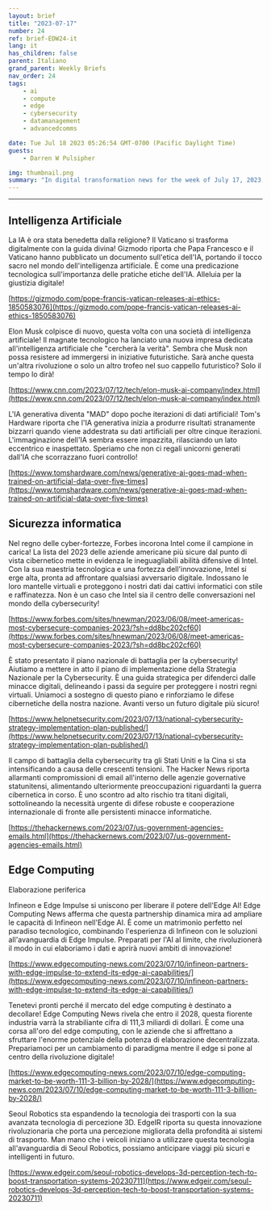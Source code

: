 ```yaml
---
layout: brief
title: "2023-07-17"
number: 24
ref: brief-EDW24-it
lang: it
has_children: false
parent: Italiano
grand_parent: Weekly Briefs
nav_order: 24
tags:
    - ai
    - compute
    - edge
    - cybersecurity
    - datamanagement
    - advancedcomms

date: Tue Jul 18 2023 05:26:54 GMT-0700 (Pacific Daylight Time)
guests:
    - Darren W Pulsipher

img: thumbnail.png
summary: "In digital transformation news for the week of July 17, 2023, Pope Francis offers guidance on AI ethics, Intel remains America&#39;s cyber fortress, and the edge computing market is set to soar!"
---
```




---

## Intelligenza Artificiale

La IA è ora stata benedetta dalla religione? Il Vaticano si trasforma digitalmente con la guida divina! Gizmodo riporta che Papa Francesco e il Vaticano hanno pubblicato un documento sull'etica dell'IA, portando il tocco sacro nel mondo dell'intelligenza artificiale. È come una predicazione tecnologica sull'importanza delle pratiche etiche dell'IA. Alleluia per la giustizia digitale!

[https://gizmodo.com/pope-francis-vatican-releases-ai-ethics-1850583076](https://gizmodo.com/pope-francis-vatican-releases-ai-ethics-1850583076)

Elon Musk colpisce di nuovo, questa volta con una società di intelligenza artificiale! Il magnate tecnologico ha lanciato una nuova impresa dedicata all'intelligenza artificiale che "cercherà la verità". Sembra che Musk non possa resistere ad immergersi in iniziative futuristiche. Sarà anche questa un'altra rivoluzione o solo un altro trofeo nel suo cappello futuristico? Solo il tempo lo dirà!

[https://www.cnn.com/2023/07/12/tech/elon-musk-ai-company/index.html](https://www.cnn.com/2023/07/12/tech/elon-musk-ai-company/index.html)

L'IA generativa diventa "MAD" dopo poche iterazioni di dati artificiali! Tom's Hardware riporta che l'IA generativa inizia a produrre risultati stranamente bizzarri quando viene addestrata su dati artificiali per oltre cinque iterazioni. L'immaginazione dell'IA sembra essere impazzita, rilasciando un lato eccentrico e inaspettato. Speriamo che non ci regali unicorni generati dall'IA che scorrazzano fuori controllo!

[https://www.tomshardware.com/news/generative-ai-goes-mad-when-trained-on-artificial-data-over-five-times](https://www.tomshardware.com/news/generative-ai-goes-mad-when-trained-on-artificial-data-over-five-times)

## Sicurezza informatica

Nel regno delle cyber-fortezze, Forbes incorona Intel come il campione in carica! La lista del 2023 delle aziende americane più sicure dal punto di vista cibernetico mette in evidenza le ineguagliabili abilità difensive di Intel. Con la sua maestria tecnologica e una fortezza dell'innovazione, Intel si erge alta, pronta ad affrontare qualsiasi avversario digitale. Indossano le loro mantelle virtuali e proteggono i nostri dati dai cattivi informatici con stile e raffinatezza. Non è un caso che Intel sia il centro delle conversazioni nel mondo della cybersecurity!

[https://www.forbes.com/sites/hnewman/2023/06/08/meet-americas-most-cybersecure-companies-2023/?sh=dd8bc202cf60](https://www.forbes.com/sites/hnewman/2023/06/08/meet-americas-most-cybersecure-companies-2023/?sh=dd8bc202cf60)

È stato presentato il piano nazionale di battaglia per la cybersecurity! Aiutiamo a mettere in atto il piano di implementazione della Strategia Nazionale per la Cybersecurity. È una guida strategica per difenderci dalle minacce digitali, delineando i passi da seguire per proteggere i nostri regni virtuali. Uniamoci a sostegno di questo piano e rinforziamo le difese cibernetiche della nostra nazione. Avanti verso un futuro digitale più sicuro!

[https://www.helpnetsecurity.com/2023/07/13/national-cybersecurity-strategy-implementation-plan-published/](https://www.helpnetsecurity.com/2023/07/13/national-cybersecurity-strategy-implementation-plan-published/)

Il campo di battaglia della cybersecurity tra gli Stati Uniti e la Cina si sta intensificando a causa delle crescenti tensioni. The Hacker News riporta allarmanti compromissioni di email all'interno delle agenzie governative statunitensi, alimentando ulteriormente preoccupazioni riguardanti la guerra cibernetica in corso. È uno scontro ad alto rischio tra titani digitali, sottolineando la necessità urgente di difese robuste e cooperazione internazionale di fronte alle persistenti minacce informatiche.

[https://thehackernews.com/2023/07/us-government-agencies-emails.html](https://thehackernews.com/2023/07/us-government-agencies-emails.html)

## Edge Computing

Elaborazione periferica

Infineon e Edge Impulse si uniscono per liberare il potere dell'Edge AI! Edge Computing News afferma che questa partnership dinamica mira ad ampliare le capacità di Infineon nell'Edge AI. È come un matrimonio perfetto nel paradiso tecnologico, combinando l'esperienza di Infineon con le soluzioni all'avanguardia di Edge Impulse. Preparati per l'AI al limite, che rivoluzionerà il modo in cui elaboriamo i dati e aprirà nuovi ambiti di innovazione!

[https://www.edgecomputing-news.com/2023/07/10/infineon-partners-with-edge-impulse-to-extend-its-edge-ai-capabilities/](https://www.edgecomputing-news.com/2023/07/10/infineon-partners-with-edge-impulse-to-extend-its-edge-ai-capabilities/)

Tenetevi pronti perché il mercato del edge computing è destinato a decollare! Edge Computing News rivela che entro il 2028, questa fiorente industria varrà la strabiliante cifra di 111,3 miliardi di dollari. È come una corsa all'oro del edge computing, con le aziende che si affrettano a sfruttare l'enorme potenziale della potenza di elaborazione decentralizzata. Prepariamoci per un cambiamento di paradigma mentre il edge si pone al centro della rivoluzione digitale!

[https://www.edgecomputing-news.com/2023/07/10/edge-computing-market-to-be-worth-111-3-billion-by-2028/](https://www.edgecomputing-news.com/2023/07/10/edge-computing-market-to-be-worth-111-3-billion-by-2028/)

Seoul Robotics sta espandendo la tecnologia dei trasporti con la sua avanzata tecnologia di percezione 3D. EdgeIR riporta su questa innovazione rivoluzionaria che porta una percezione migliorata della profondità ai sistemi di trasporto. Man mano che i veicoli iniziano a utilizzare questa tecnologia all'avanguardia di Seoul Robotics, possiamo anticipare viaggi più sicuri e intelligenti in futuro.

[https://www.edgeir.com/seoul-robotics-develops-3d-perception-tech-to-boost-transportation-systems-20230711](https://www.edgeir.com/seoul-robotics-develops-3d-perception-tech-to-boost-transportation-systems-20230711)



